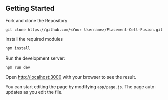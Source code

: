 ## Getting Started

Fork and clone the Repository

```
git clone https://github.com/<Your Username>/Placement-Cell-Fusion.git
```

Install the required modules
```bash
npm install
```

Run the development server:

```bash
npm run dev
```

Open [http://localhost:3000](http://localhost:3000) with your browser to see the result.

You can start editing the page by modifying `app/page.js`. The page auto-updates as you edit the file.


